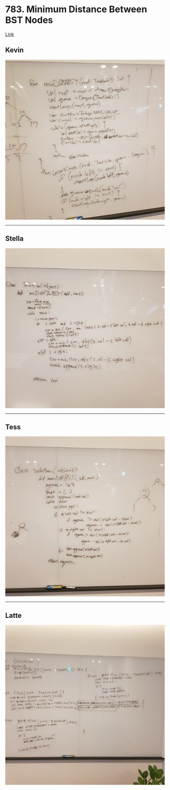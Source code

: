 # 783. Minimum Distance Between BST Nodes

[Link](https://leetcode.com/problems/minimum-distance-between-bst-nodes/)

## Kevin
![](./images/20191229_783_kevin.jpeg)

---

## Stella
![](./images/20191229_783_stella.jpg)

---

## Tess
![](./images/20191229_783_tess.jpg)

---

## Latte
![](./images/20191229_783_latte.jpg)
